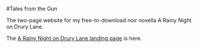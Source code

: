 #Tales from the Gun

The two-page website for my free-to-download noir novella A Rainy Night on Drury Lane.

The  [A Rainy Night on Drury Lane landing page][rainy] is here.

[rainy]: http://carloseriksson.com/a-rainy-night-on-drury-lane/

